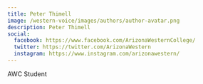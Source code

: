 ```yaml
---
title: Peter Thimell
image: /western-voice/images/authors/author-avatar.png
description: Peter Thimell
social:
  facebook: https://www.facebook.com/ArizonaWesternCollege/
  twitter: https://twitter.com/ArizonaWestern
  instagram: https://www.instagram.com/arizonawestern/
---
```


AWC Student